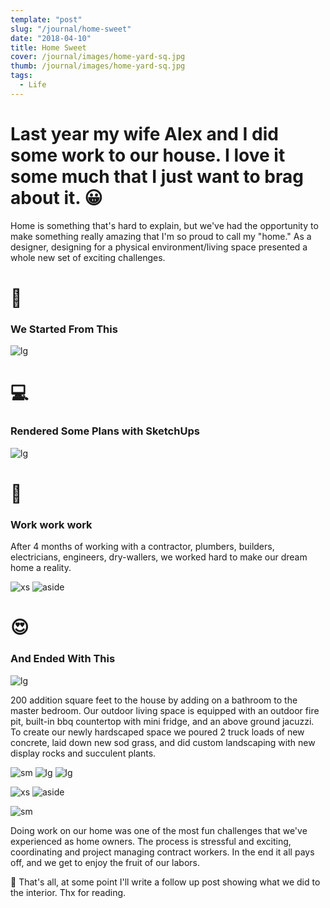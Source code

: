 ```yaml
---
template: "post"
slug: "/journal/home-sweet"
date: "2018-04-10"
title: Home Sweet
cover: /journal/images/home-yard-sq.jpg
thumb: /journal/images/home-yard-sq.jpg
tags:
  - Life
---
```


# Last year my wife Alex and I did some work to our house. I love it some much that I just want to brag about it. 😀

Home is something that's hard to explain, but we've had the opportunity to make something really amazing that I'm so proud to call my "home." As a designer, designing for a physical environment/living space presented a whole new set of exciting challenges.

# 🔨

### We Started From This

![lg](/journal/images/home-before.jpg)

# 💻

### Rendered Some Plans with SketchUps

![lg](/journal/gif/home-vid.gif)

# 💪

### Work work work

After 4 months of working with a contractor, plumbers, builders, electricians, engineers, dry-wallers, we worked hard to make our dream home a reality.

![xs](/journal/gif/home-timelapse.gif)
![aside](/journal/gif/home-timelapse-02.gif)

# 😍

### And Ended With This

![lg](/journal/images/home-yard-sq.jpg)

200 addition square feet to the house by adding on a bathroom to the master bedroom. Our outdoor living space is equipped with an outdoor fire pit, built-in bbq countertop with mini fridge, and an above ground jacuzzi. To create our newly hardscaped space we poured 2 truck loads of new concrete, laid down new sod grass, and did custom landscaping with new display rocks and succulent plants.

![sm](/journal/images/home-full.jpg)
![lg](/journal/images/home-deck.jpg)
![lg](/journal/images/home-firepit.jpg)

![xs](/journal/images/home-kitty.jpg)
![aside](/journal/images/home-puppy.jpg)

![sm](/journal/images/home-chairs.jpg)

Doing work on our home was one of the most fun challenges that we've experienced as home owners. The process is stressful and exciting, coordinating and project managing contract workers. In the end it all pays off, and we get to enjoy the fruit of our labors.

🙂 That's all, at some point I'll write a follow up post showing what we did to the interior. Thx for reading.
